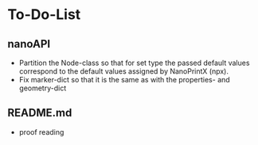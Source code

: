 # To-Do-List

## nanoAPI
- Partition the Node-class so that for set type the passed default values correspond to the default values assigned by NanoPrintX (npx).
- Fix marker-dict so that it is the same as with the properties- and geometry-dict

## README.md
- proof reading
